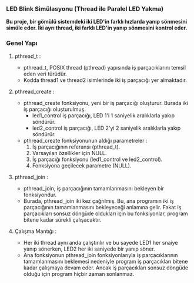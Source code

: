 ### LED Blink Simülasyonu (Thread ile Paralel LED Yakma)

**Bu proje, bir gömülü sistemdeki iki LED'in farklı hızlarda yanıp sönmesini simüle eder. İki ayrı thread, iki farklı LED'in yanıp sönmesini kontrol eder.**

### Genel Yapı

1) pthread_t :
   * pthread_t, POSIX thread (pthread) yapısında iş parçacıklarını temsil eden veri türüdür.
   * Kodda thread1 ve thread2 isimlerinde iki iş parçacığı yer almaktadır.

2) pthread_create :
   * pthread_create fonksiyonu, yeni bir iş parçacığı oluşturur. Burada iki iş parçacığı oluşturulmuş.
     * led1_control iş parçacığı, LED 1'i 1 saniyelik aralıklarla yakıp söndürür.
     * led2_control iş parçacığı, LED 2'yi 2 saniyelik aralıklarla yakıp söndürür.
   * pthread_create fonksiyonunun aldığı parametreler :
     1) İş parçacığının referansı (pthread_t).
     2) Varsayılan özellikler için NULL.
     3) İş parçacığı fonksiyonu (led1_control ve led2_control).
     4) Fonksiyona geçilecek parametre (NULL).

3) pthread_join :
   * pthread_join, iş parçacığının tamamlanmasını bekleyen bir fonksiyondur.
   * Burada, pthread_join iki kez çağrılmış. Bu, ana programın iki iş parçacığının tamamlanmasını bekleyeceği anlamına gelir. Fakat iş parçacıkları sonsuz döngüde oldukları için bu fonksiyonlar, program bitene kadar sürekli çalışacaktır.

4) Çalışma Mantığı :
   * Her iki thread aynı anda çalıştırılır ve bu sayede LED1 her snaiye yanıp sönerken, LED2 her iki saniyede bir yanıp söner.
   * Ana fonksiyonun pthread_join fonksiyonlarıyla iş parçacıklarının tamamlanmasını beklemesi nedeniyle program iş parçacıkları bitene kadar çalışmaya devam eder. Ancak iş parçacıkları sonsuz döngüde olduğu için program hiçbir zaman sonlanmaz.
   
